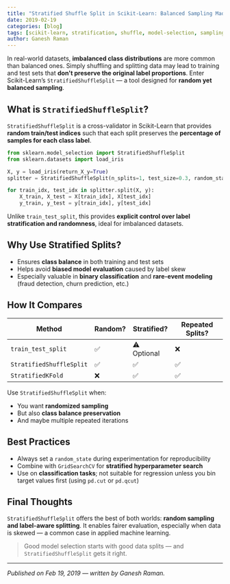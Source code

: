 ```yaml
---
title: "Stratified Shuffle Split in Scikit-Learn: Balanced Sampling Made Simple"
date: 2019-02-19
categories: [blog]
tags: [scikit-learn, stratification, shuffle, model-selection, sampling, train-test]
author: Ganesh Raman
---
```


In real-world datasets, **imbalanced class distributions** are more common than balanced ones. Simply shuffling and splitting data may lead to training and test sets that **don't preserve the original label proportions**. Enter Scikit-Learn’s `StratifiedShuffleSplit` — a tool designed for **random yet balanced sampling**.

## What is `StratifiedShuffleSplit`?

`StratifiedShuffleSplit` is a cross-validator in Scikit-Learn that provides **random train/test indices** such that each split preserves the **percentage of samples for each class label**.

```python
from sklearn.model_selection import StratifiedShuffleSplit
from sklearn.datasets import load_iris

X, y = load_iris(return_X_y=True)
splitter = StratifiedShuffleSplit(n_splits=1, test_size=0.3, random_state=42)

for train_idx, test_idx in splitter.split(X, y):
    X_train, X_test = X[train_idx], X[test_idx]
    y_train, y_test = y[train_idx], y[test_idx]
```

Unlike `train_test_split`, this provides **explicit control over label stratification and randomness**, ideal for imbalanced datasets.

## Why Use Stratified Splits?

* Ensures **class balance** in both training and test sets
* Helps avoid **biased model evaluation** caused by label skew
* Especially valuable in **binary classification** and **rare-event modeling** (fraud detection, churn prediction, etc.)

## How It Compares

| Method                   | Random? | Stratified? | Repeated Splits? |
| ------------------------ | ------- | ----------- | ---------------- |
| `train_test_split`       | ✅       | ⚠️ Optional | ❌                |
| `StratifiedShuffleSplit` | ✅       | ✅           | ✅                |
| `StratifiedKFold`        | ❌       | ✅           | ✅                |

Use `StratifiedShuffleSplit` when:

* You want **randomized sampling**
* But also **class balance preservation**
* And maybe multiple repeated iterations

## Best Practices

* Always set a `random_state` during experimentation for reproducibility
* Combine with `GridSearchCV` for **stratified hyperparameter search**
* Use on **classification tasks**; not suitable for regression unless you bin target values first (using `pd.cut` or `pd.qcut`)

## Final Thoughts

`StratifiedShuffleSplit` offers the best of both worlds: **random sampling and label-aware splitting**. It enables fairer evaluation, especially when data is skewed — a common case in applied machine learning.

> Good model selection starts with good data splits — and `StratifiedShuffleSplit` gets it right.

---

*Published on Feb 19, 2019 — written by Ganesh Raman.*
